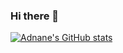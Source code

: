 ### Hi there 👋
[![Adnane's GitHub stats](https://github-readme-stats.vercel.app/api?username=adnanelakhal)](https://github.com/adnanelakhal/github-readme-stats)

<!--
**lakhaladnane/lakhaladnane** is a ✨ _special_ ✨ repository because its `README.md` (this file) appears on your GitHub profile.

Here are some ideas to get you started:

- 🔭 I’m currently working on ...
- 🌱 I’m currently learning ...
- 👯 I’m looking to collaborate on ...
- 🤔 I’m looking for help with ...
- 💬 Ask me about ...
- 📫 How to reach me: ...
- 😄 Pronouns: ...
- ⚡ Fun fact: ...
-->
